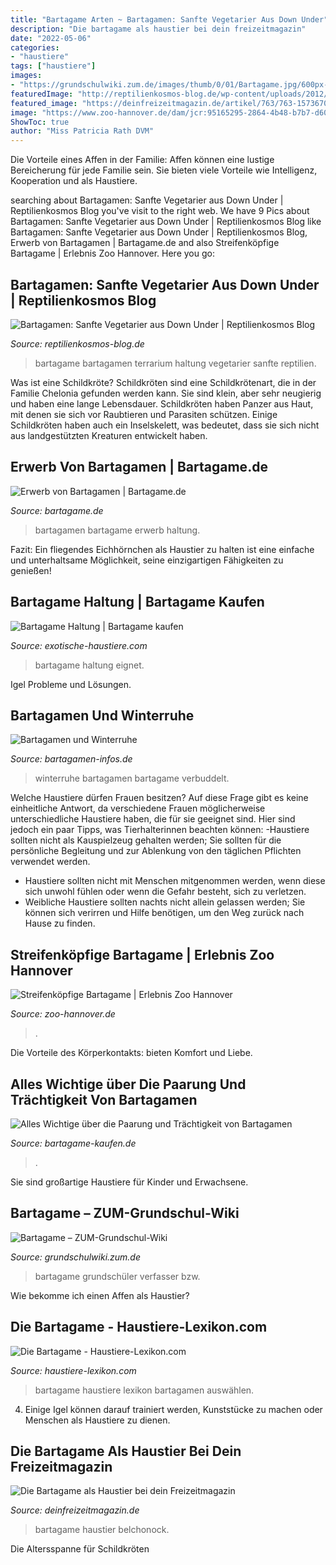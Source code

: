 ```yaml
---
title: "Bartagame Arten ~ Bartagamen: Sanfte Vegetarier Aus Down Under"
description: "Die bartagame als haustier bei dein freizeitmagazin"
date: "2022-05-06"
categories:
- "haustiere"
tags: ["haustiere"]
images:
- "https://grundschulwiki.zum.de/images/thumb/0/01/Bartagame.jpg/600px-Bartagame.jpg"
featuredImage: "http://reptilienkosmos-blog.de/wp-content/uploads/2012/11/Bartagame_Profil1.jpg"
featured_image: "https://deinfreizeitmagazin.de/artikel/763/763-1573670415-3.jpg"
image: "https://www.zoo-hannover.de/dam/jcr:95165295-2864-4b48-b7b7-d600e3f811c2/1024x768-bartagame-gesicht-erlebnis-zoo-hannover.jpg"
ShowToc: true
author: "Miss Patricia Rath DVM"
---
```



Die Vorteile eines Affen in der Familie: Affen können eine lustige Bereicherung für jede Familie sein. Sie bieten viele Vorteile wie Intelligenz, Kooperation und als Haustiere.

	

		
searching about Bartagamen: Sanfte Vegetarier aus Down Under | Reptilienkosmos Blog you've visit to the right web. We have 9 Pics about Bartagamen: Sanfte Vegetarier aus Down Under | Reptilienkosmos Blog like Bartagamen: Sanfte Vegetarier aus Down Under | Reptilienkosmos Blog, Erwerb von Bartagamen | Bartagame.de and also Streifenköpfige Bartagame | Erlebnis Zoo Hannover. Here you go:
		
    
## Bartagamen: Sanfte Vegetarier Aus Down Under | Reptilienkosmos Blog

<img loading=lazy src="http://reptilienkosmos-blog.de/wp-content/uploads/2012/11/Bartagame_Profil1.jpg" onerror="this.onerror=null;this.src='https://tse3.mm.bing.net/th?id=OIP.K2fXPO8r46Nk00god0qcDAHaE8&amp;pid=15.1';" alt="Bartagamen: Sanfte Vegetarier aus Down Under | Reptilienkosmos Blog">

_Source: reptilienkosmos-blog.de_

>bartagame bartagamen terrarium haltung vegetarier sanfte reptilien. 

	

Was ist eine Schildkröte?
Schildkröten sind eine Schildkrötenart, die in der Familie Chelonia gefunden werden kann. Sie sind klein, aber sehr neugierig und haben eine lange Lebensdauer. Schildkröten haben Panzer aus Haut, mit denen sie sich vor Raubtieren und Parasiten schützen. Einige Schildkröten haben auch ein Inselskelett, was bedeutet, dass sie sich nicht aus landgestützten Kreaturen entwickelt haben.

    
## Erwerb Von Bartagamen | Bartagame.de

<img loading=lazy src="http://www.bartagame.de/wp-content/uploads/2010/06/Erwerb-von-Bartagamen.png" onerror="this.onerror=null;this.src='https://tse3.mm.bing.net/th?id=OIP.hOqxfTRIbtzMpxXJ0nz6pwHaFU&amp;pid=15.1';" alt="Erwerb von Bartagamen | Bartagame.de">

_Source: bartagame.de_

>bartagamen bartagame erwerb haltung. 

	

Fazit: Ein fliegendes Eichhörnchen als Haustier zu halten ist eine einfache und unterhaltsame Möglichkeit, seine einzigartigen Fähigkeiten zu genießen!

    
## Bartagame Haltung | Bartagame Kaufen

<img loading=lazy src="https://exotische-haustiere.com/wp-content/uploads/2019/02/bartagame-haltung-e1551216354600.jpg" onerror="this.onerror=null;this.src='https://tse1.mm.bing.net/th?id=OIP.NWaAwFexyMIQHdqeembvRgHaDP&amp;pid=15.1';" alt="Bartagame Haltung | Bartagame kaufen">

_Source: exotische-haustiere.com_

>bartagame haltung eignet. 

	

Igel Probleme und Lösungen.

    
## Bartagamen Und Winterruhe

<img loading=lazy src="https://www.bartagamen-infos.de/images/winterruhe_draggy.JPG" onerror="this.onerror=null;this.src='https://tse3.mm.bing.net/th?id=OIP.SIvIYB5RHrSyStD12X3uuQHaFx&amp;pid=15.1';" alt="Bartagamen und Winterruhe">

_Source: bartagamen-infos.de_

>winterruhe bartagamen bartagame verbuddelt. 

	

Welche Haustiere dürfen Frauen besitzen?
Auf diese Frage gibt es keine einheitliche Antwort, da verschiedene Frauen möglicherweise unterschiedliche Haustiere haben, die für sie geeignet sind. Hier sind jedoch ein paar Tipps, was Tierhalterinnen beachten können:
-Haustiere sollten nicht als Kauspielzeug gehalten werden; Sie sollten für die persönliche Begleitung und zur Ablenkung von den täglichen Pflichten verwendet werden.
- Haustiere sollten nicht mit Menschen mitgenommen werden, wenn diese sich unwohl fühlen oder wenn die Gefahr besteht, sich zu verletzen.
- Weibliche Haustiere sollten nachts nicht allein gelassen werden; Sie können sich verirren und Hilfe benötigen, um den Weg zurück nach Hause zu finden.

    
## Streifenköpfige Bartagame | Erlebnis Zoo Hannover

<img loading=lazy src="https://www.zoo-hannover.de/dam/jcr:95165295-2864-4b48-b7b7-d600e3f811c2/1024x768-bartagame-gesicht-erlebnis-zoo-hannover.jpg" onerror="this.onerror=null;this.src='https://tse2.mm.bing.net/th?id=OIP.Smgg7bBvBZeM67ggl9QROQHaFj&amp;pid=15.1';" alt="Streifenköpfige Bartagame | Erlebnis Zoo Hannover">

_Source: zoo-hannover.de_

>. 

	

Die Vorteile des Körperkontakts: bieten Komfort und Liebe.

    
## Alles Wichtige über Die Paarung Und Trächtigkeit Von Bartagamen

<img loading=lazy src="https://bartagame-kaufen.de/wp-content/uploads/bartagame-paarung-1.jpg" onerror="this.onerror=null;this.src='https://tse3.mm.bing.net/th?id=OIP.XW82uoQkNuTW_sQWaaBargAAAA&amp;pid=15.1';" alt="Alles Wichtige über die Paarung und Trächtigkeit von Bartagamen">

_Source: bartagame-kaufen.de_

>. 

	

Sie sind großartige Haustiere für Kinder und Erwachsene.

    
## Bartagame – ZUM-Grundschul-Wiki

<img loading=lazy src="https://grundschulwiki.zum.de/images/thumb/0/01/Bartagame.jpg/600px-Bartagame.jpg" onerror="this.onerror=null;this.src='https://tse1.mm.bing.net/th?id=OIP.4-dcXiNXpbR-B1mFeYX6cAHaFO&amp;pid=15.1';" alt="Bartagame – ZUM-Grundschul-Wiki">

_Source: grundschulwiki.zum.de_

>bartagame grundschüler verfasser bzw. 

	

Wie bekomme ich einen Affen als Haustier?

    
## Die Bartagame - Haustiere-Lexikon.com

<img loading=lazy src="http://www.haustiere-lexikon.com/wp-content/uploads/2019/02/02-Beitragsbild-1-1-300x300.jpg" onerror="this.onerror=null;this.src='https://tse1.mm.bing.net/th?id=OIP.KQaOQPjIuNutpi1MI3dkiQAAAA&amp;pid=15.1';" alt="Die Bartagame - Haustiere-Lexikon.com">

_Source: haustiere-lexikon.com_

>bartagame haustiere lexikon bartagamen auswählen. 

	

4. Einige Igel können darauf trainiert werden, Kunststücke zu machen oder Menschen als Haustiere zu dienen.

    
## Die Bartagame Als Haustier Bei Dein Freizeitmagazin

<img loading=lazy src="https://deinfreizeitmagazin.de/artikel/763/763-1573670415-3.jpg" onerror="this.onerror=null;this.src='https://tse1.mm.bing.net/th?id=OIP.IqkE5xLmxiV7Mgb0nP3zfAHaEK&amp;pid=15.1';" alt="Die Bartagame als Haustier bei dein Freizeitmagazin">

_Source: deinfreizeitmagazin.de_

>bartagame haustier belchonock. 

	

Die Altersspanne für Schildkröten

